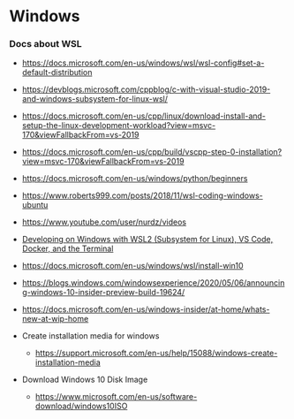 # Windows

### Docs about WSL
* https://docs.microsoft.com/en-us/windows/wsl/wsl-config#set-a-default-distribution
* https://devblogs.microsoft.com/cppblog/c-with-visual-studio-2019-and-windows-subsystem-for-linux-wsl/
* https://docs.microsoft.com/en-us/cpp/linux/download-install-and-setup-the-linux-development-workload?view=msvc-170&viewFallbackFrom=vs-2019
* https://docs.microsoft.com/en-us/cpp/build/vscpp-step-0-installation?view=msvc-170&viewFallbackFrom=vs-2019
* https://docs.microsoft.com/en-us/windows/python/beginners
* https://www.roberts999.com/posts/2018/11/wsl-coding-windows-ubuntu
* https://www.youtube.com/user/nurdz/videos


* [Developing on Windows with WSL2 (Subsystem for Linux), VS Code, Docker, and the Terminal](https://www.youtube.com/watch?v=A0eqZujVfYU)

* <https://docs.microsoft.com/en-us/windows/wsl/install-win10>
* <https://blogs.windows.com/windowsexperience/2020/05/06/announcing-windows-10-insider-preview-build-19624/>
* <https://docs.microsoft.com/en-us/windows-insider/at-home/whats-new-at-wip-home>

* Create installation media for windows
  * https://support.microsoft.com/en-us/help/15088/windows-create-installation-media
* Download Windows 10 Disk Image
  * https://www.microsoft.com/en-us/software-download/windows10ISO
